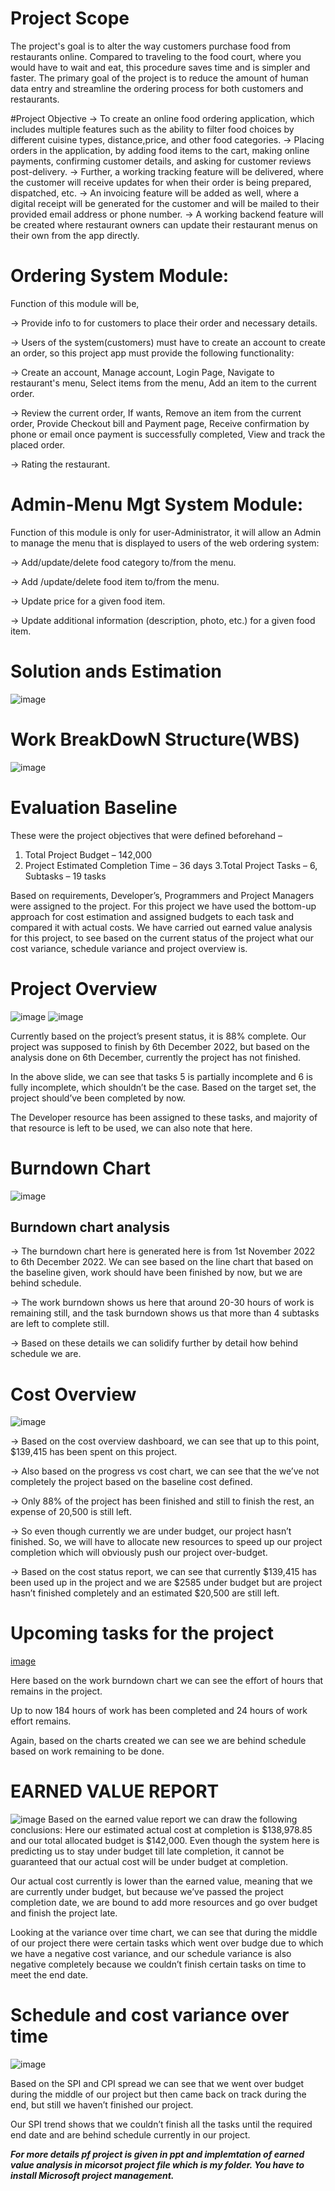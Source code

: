 # Project Scope
The project's goal is to alter the way customers purchase food from restaurants online. Compared to traveling to the food court, where you would have to wait and eat, this procedure saves time and is simpler and faster. The primary goal of the project is to reduce the amount of human data entry and streamline the ordering process for both customers and restaurants.

#Project Objective
-> To create an online food ordering application, which includes multiple features such as the ability to filter food choices by different cuisine types, distance,price, and other food categories. 
-> Placing orders in the application, by adding food items to the cart, making online payments, confirming customer details, and asking for customer reviews post-delivery. 
-> Further, a working tracking feature will be delivered, where the customer will receive updates for when their order is being prepared, dispatched, etc.
-> An invoicing feature will be added as well, where a digital receipt will be generated for the customer and will be mailed to their provided email address or phone number. 
-> A working backend feature will be created where restaurant owners can update their restaurant menus on their own from the app directly. 

# Ordering System Module:
 
 Function of this module will be,
 
 -> Provide info to for customers to place their order and necessary details.
 
 -> Users of the system(customers) must have to create an account to create an order, so this project app must provide the following functionality:
 
 -> Create an account, Manage account, Login Page, Navigate to restaurant's menu, Select items from the menu, Add an item to the current order.
 
 -> Review the current order, If wants, Remove an item from the current order, Provide Checkout bill and Payment page, Receive confirmation by phone or email once payment is successfully completed, View and track the placed order.
 
 -> Rating the restaurant.
  
# Admin-Menu Mgt System Module:

Function of this module is only for user-Administrator, it will allow an Admin to manage the menu that is displayed to users of the web ordering system: 

-> Add/update/delete food category to/from the menu.

-> Add /update/delete food item to/from the menu.

-> Update price for a given food item.

-> Update additional information (description, photo, etc.) for a given food item.

# Solution ands Estimation
![image](https://user-images.githubusercontent.com/111020984/213755029-c3b281b2-e9fa-43f2-b44b-2a5c5238a41a.png)

# Work BreakDowN Structure(WBS)
![image](https://user-images.githubusercontent.com/111020984/213755413-6a00c336-b3d1-4666-afd0-ecacae57ad9f.png)

# Evaluation Baseline
These were the project objectives that were defined beforehand – 
  1. Total Project Budget – 142,000
  2. Project Estimated Completion Time – 36 days
  3.Total Project Tasks – 6, Subtasks – 19 tasks

Based on requirements, Developer’s, Programmers and Project Managers were assigned to the project.
For this project we have used the bottom-up approach for cost estimation and assigned budgets to each task and compared it with actual costs. 
We have carried out earned value analysis for this project, to see based on the current status of the project what our cost variance, schedule variance and project overview is.

# Project Overview
![image](https://user-images.githubusercontent.com/111020984/213755746-e54d448d-a375-4fa4-94c0-b6802263edc3.png)
![image](https://user-images.githubusercontent.com/111020984/213755789-2cc74b34-1c0a-4d15-87d4-0b903c632959.png)

Currently based on the project’s present status, it is 88% complete. 
Our project was supposed to finish by 6th December 2022, but based on the analysis done on 6th December, currently the project has not finished.

In the above slide, we can see that tasks 5 is partially incomplete and 6 is fully incomplete, which shouldn’t be the case. Based on the target set, the project should’ve been completed by now.

The Developer resource has been assigned to these tasks, and majority of that resource is left to be used, we can also note that here.

# Burndown Chart
![image](https://user-images.githubusercontent.com/111020984/213756231-ce28d232-bdad-4838-b2ba-e523aea65141.png)

## Burndown chart analysis
-> The burndown chart here is generated here is from 1st November 2022 to 6th December 2022.
We can see based on the line chart that based on the baseline given, work should have been finished by now, but we are behind schedule.

-> The work burndown shows us here that around 20-30 hours of work is remaining still, and the task burndown shows us that more than 4 subtasks are left to complete still.

-> Based on these details we can solidify further by detail how behind schedule we are. 

# Cost Overview
![image](https://user-images.githubusercontent.com/111020984/213756488-242d0066-2705-4ef3-ae07-2a0619ec44a1.png)

-> Based on the cost overview dashboard, we can see that up to this point, $139,415 has been spent on this project.

-> Also based on the progress vs cost chart, we can see that the we’ve not completely the project based on the baseline cost defined.

-> Only 88% of the project has been finished and still to finish the rest, an expense of 20,500 is still left.

-> So even though currently we are under budget, our project hasn’t finished. So, we will have to allocate new resources to speed up our project completion which will obviously push our project over-budget. 

-> Based on the cost status report, we can see that currently $139,415 has been used up in the project and we are $2585 under budget but are project hasn’t finished completely and an estimated $20,500 are still left.

# Upcoming tasks for the project
[image](https://user-images.githubusercontent.com/111020984/213756988-41efa518-196c-4a4c-a6e0-2506398bcc0f.png)

Here based on the work burndown chart we can see the effort of hours that remains in the project.

Up to now 184 hours of work has been completed and 24 hours of work effort remains.

Again, based on the charts created we can see we are behind schedule based on work remaining to be done.

# EARNED VALUE REPORT
![image](https://user-images.githubusercontent.com/111020984/213757201-f99bdcbb-190f-4a3c-9716-623ed7472685.png)
Based on the earned value report we can draw the following conclusions:
 Here our estimated actual cost at completion is $138,978.85 and our total allocated budget is $142,000. Even though the system here is predicting us to stay under budget till late completion, it cannot be guaranteed that our actual cost will be under budget at completion.

Our actual cost currently is lower than the earned value, meaning that we are currently under budget, but because we’ve passed the project completion date, we are bound to add more resources and go over budget and finish the project late.

Looking at the variance over time chart, we can see that during the middle of our project there were certain tasks which went over budge due to which we have a negative cost variance, and our schedule variance is also negative completely because we couldn’t finish certain tasks on time to meet the end date.

# Schedule and cost variance over time
![image](https://user-images.githubusercontent.com/111020984/213757430-99c1dcbc-002b-483f-9bbb-61cf72481e2f.png)

Based on the SPI and CPI spread we can see that we went over budget during the middle of our project but then came back on track during the end, but still we haven’t finished our project.

Our SPI trend shows that we couldn’t finish all the tasks until the required end date and are behind schedule currently in our project.

***For more details pf project is given in ppt and implemtation of earned value analysis in micorsot project file which is my folder. You have to install Microsoft project management.*** 


































